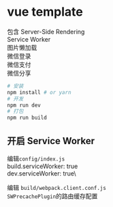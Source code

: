 # vue template

包含
Server-Side Rendering\
Service Worker\
图片懒加载\
微信登录\
微信支付\
微信分享

```sh
# 安装
npm install # or yarn
# 开发
npm run dev
# 打包
npm run build
```

## 开启 Service Worker

编辑`config/index.js`\
build.serviceWorker: true\
dev.serviceWorker: true\

编辑 `build/webpack.client.conf.js`\
`SWPrecachePlugin`的路由缓存配置
